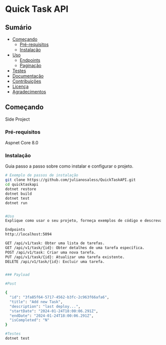 # Quick Task API



## Sumário

- [Começando](#começando)
  - [Pré-requisitos](#pré-requisitos)
  - [Instalação](#instalação)
- [Uso](#uso)
  - [Endpoints](#endpoints)
  - [Paginação](#paginação)
- [Testes](#testes)
- [Documentação](#documentação)
- [Contribuições](#contribuições)
- [Licença](#licença)
- [Agradecimentos](#agradecimentos)

## Começando

Side Project 

### Pré-requisitos

Aspnet Core 8.0

### Instalação

Guia passo a passo sobre como instalar e configurar o projeto.

```bash
# Exemplo de passos de instalação
git clone https://github.com/julianosaless/QuickTaskAPI.git
cd quicktaskapi
dotnet restore
dotnet build
dotnet test
dotnet run


#Uso
Explique como usar o seu projeto, forneça exemplos de código e descreva quaisquer opções de configuração.

Endpoints
http://localhost:5094

GET /api/v1/task: Obter uma lista de tarefas.
GET /api/v1/task/{id}: Obter detalhes de uma tarefa específica.
POST /api/v1/task: Criar uma nova tarefa.
PUT /api/v1/task/{id}: Atualizar uma tarefa existente.
DELETE /api/v1/task/{id}: Excluir uma tarefa.


### Payload

#Post

{
  "id": "3fa85f64-5717-4562-b3fc-2c963f66afa6",
  "title": "Add new Task",
  "description": "last deploy...",
  "startDate": "2024-01-24T18:00:06.291Z",
  "endDate": "2024-01-24T18:00:06.291Z",
  "isCompleted": "N"
}

#Testes
dotnet test